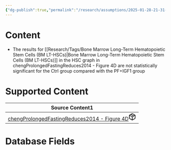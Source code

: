 ```yaml
---
{"dg-publish":true,"permalink":"/research/assumptions/2025-01-28-21-31-35/","updated":"2025-01-28T21:31:35-05:00"}
---
```


# Content
- The results for [[Research/Tags/Bone Marrow Long-Term Hematopoietic Stem Cells (BM LT-HSCs)\|Bone Marrow Long-Term Hematopoietic Stem Cells (BM LT-HSCs)]] in the HSC graph in chengProlongedFastingReduces2014 - Figure 4D are not statistically significant for the Ctrl group compared with the PF+IGF1 group
# Supported Content
<div><table class="dataview table-view-table"><thead class="table-view-thead"><tr class="table-view-tr-header"><th class="table-view-th"><span>Source Content</span><span class="dataview small-text">1</span></th></tr></thead><tbody class="table-view-tbody"><tr><td><span><a data-tooltip-position="top" aria-label="Research/Source Content/chengProlongedFastingReduces2014 - Figure 4D.md" data-href="Research/Source Content/chengProlongedFastingReduces2014 - Figure 4D.md" href="Research/Source Content/chengProlongedFastingReduces2014 - Figure 4D.md" class="internal-link" target="_blank" rel="noopener nofollow" fileclass-name="Research Links">chengProlongedFastingReduces2014 - Figure 4D</a><a class="metadata-menu fileclass-icon"><svg xmlns="http://www.w3.org/2000/svg" width="24" height="24" viewBox="0 0 24 24" fill="none" stroke="currentColor" stroke-width="2" stroke-linecap="round" stroke-linejoin="round" class="svg-icon lucide-package"><path d="m7.5 4.27 9 5.15"></path><path d="M21 8a2 2 0 0 0-1-1.73l-7-4a2 2 0 0 0-2 0l-7 4A2 2 0 0 0 3 8v8a2 2 0 0 0 1 1.73l7 4a2 2 0 0 0 2 0l7-4A2 2 0 0 0 21 16Z"></path><path d="m3.3 7 8.7 5 8.7-5"></path><path d="M12 22V12"></path></svg></a></span></td></tr></tbody></table></div>

# Database Fields